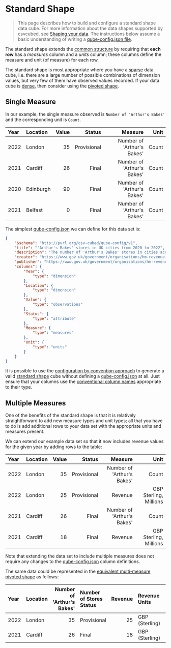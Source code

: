 # Standard Shape

> This page describes how to build and configure a standard shape data cube. For more information about the data shapes supported by csvcubed, see [Shaping your data](./shape-data.md). The instructions below assume a basic understanding of writing a [qube-config.json file](./configuration/qube-config.md).

The standard shape extends the [common structure](./shape-data.md#common-structure) by requiring that **each row** has a _measures_ column and a _units_ column; these columns define the measure and unit (of measure) for each row.

The standard shape is most appropriate where you have a [sparse](../glossary/index.md#sparse-data) data cube, i.e. there are a large number of possible combinations of dimension values, but very few of them have observed values recorded. If your data cube is [dense](../glossary/index.md#dense-data), then consider using the [pivoted shape](./pivoted-shape.md).

## Single Measure

In our example, the single measure observed is `Number of 'Arthur's Bakes'` and the corresponding unit is `Count`.

| Year | Location  | Value |      Status |                    Measure |  Unit |
|:-----|:----------|------:|------------:|---------------------------:|------:|
| 2022 | London    |    35 | Provisional | Number of 'Arthur's Bakes' | Count |
| 2021 | Cardiff   |    26 |       Final | Number of 'Arthur's Bakes' | Count |
| 2020 | Edinburgh |    90 |       Final | Number of 'Arthur's Bakes' | Count |
| 2021 | Belfast   |     0 |       Final | Number of 'Arthur's Bakes' | Count |

The simplest [qube-config.json](./configuration/qube-config.md) we can define for this data set is:

```json
{
    "$schema": "http://purl.org/csv-cubed/qube-config/v1",
    "title": "'Arthur's Bakes' stores in UK cities from 2020 to 2022",
    "description": "The number of 'Arthur's Bakes' stores in cities across the UK between 2020 and 2022.",
    "creator": "https://www.gov.uk/government/organisations/hm-revenue-customs",
    "publisher": "https://www.gov.uk/government/organisations/hm-revenue-customs",
    "columns": {
        "Year": {
            "type": "dimension"
        },
        "Location": {
            "type": "dimension"
        },
        "Value": {
            "type": "observations"
        },
        "Status": {
            "type": "attribute"
        },
        "Measure": {
            "type": "measures"
        },
        "Unit": {
            "type": "units"
        }
    }
}
```

It is possible to use the [configuration by convention approach](./configuration/convention.md) to generate a valid [standard shape](./standard-shape.md) cube without defining a [qube-config.json](./configuration/qube-config.md) at all. Just ensure that your columns use the [conventional column names](./configuration/convention.md#conventional-column-names) appropriate to their type.

## Multiple Measures

One of the benefits of the standard shape is that it is relatively straightforward to add new measure types and unit types; all that you have to do is add additional rows to your data set with the appropriate units and measures present.

We can extend our example data set so that it now includes revenue values for the given year by adding rows to the table:

| Year | Location | Value |      Status |                    Measure |                   Unit |
|:-----|:---------|------:|------------:|---------------------------:|-----------------------:|
| 2022 | London   |    35 | Provisional | Number of 'Arthur's Bakes' |                  Count |
| 2022 | London   |    25 | Provisional |                    Revenue | GBP Sterling, Millions |
| 2021 | Cardiff  |    26 |       Final | Number of 'Arthur's Bakes' |                  Count |
| 2021 | Cardiff  |    18 |       Final |                    Revenue | GBP Sterling, Millions |

Note that extending the data set to include multiple measures does not require any changes to the [qube-config.json](./configuration/qube-config.md) column definitions.

The same data could be represented in the [equivalent multi-measure pivoted shape](./pivoted-shape.md#multiple-measures) as follows:

| Year | Location   | Number of 'Arthur's Bakes' | Number of Stores Status | Revenue | Revenue Units  | Revenue Status | 
|:-----|:-----------|---------------------------:|:------------------------|--------:|:---------------|:---------------|
| 2022 | London     |                         35 | Provisional             |      25 | GBP (Sterling) | Provisional    |
| 2021 | Cardiff    |                         26 | Final                   |      18 | GBP (Sterling) | Final          |
